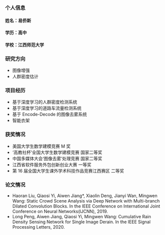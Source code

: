 ### 个人信息
#### 姓名：易侨斯
#### 学历：高中
#### 学校：江西师范大学

### 研究方向
- 图像增强
- 人群密度估计

### 项目经历
- 基于深度学习的人群密度检测系统
- 基于深度学习的道路车流量检测系统
- 基于 Encode-Decode 的图像去雾系统
- 智能衣架

### 获奖情况
- 美国大学生数学建模竞赛 M 奖
- ‘高教社杯’全国大学生数学建模竞赛 国家二等奖
- 中国多媒体大会‘图像去雾’处理竞赛 国家二等奖
- 江西省软件服务外包创新创业大赛 一等奖
- 第 16 届全国大学生课外学术科技作品竞赛江西赛区 二等奖

### 论文情况
- Haoran Liu, Qiaosi Yi, Aiwen Jiang*, Xiaolin Deng, Jianyi Wan, Mingwen Wang: Static Crowd Scene Analysis via Deep Network with Multi-branch Dilated Convolution Blocks. In the IEEE Conference on International Joint Conference on Neural Networks(IJCNN), 2019.
- Long Peng, Aiwen Jiang, Qiaosi Yi, Mingwen Wang: Cumulative Rain Density Sensing Network for Single Image Derain. In the IEEE Signal
Processing Letters, 2020.
